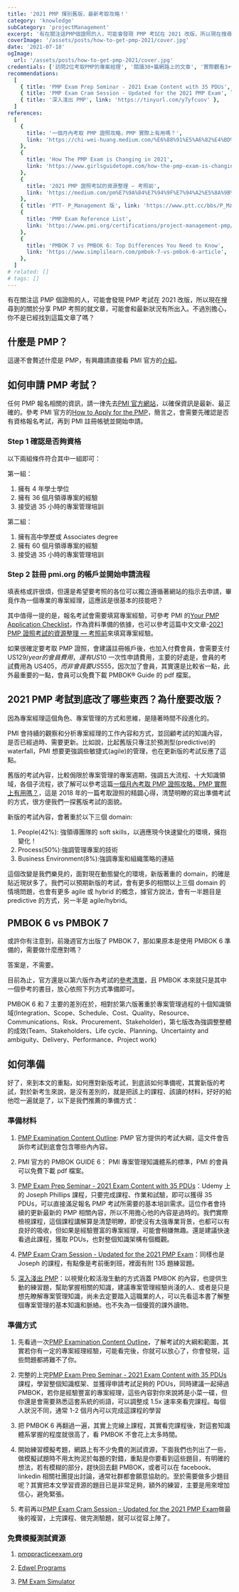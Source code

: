 ```yaml
---
title: '2021 PMP 揮別舊版，最新考取攻略！'
category: 'knowledge'
subCategory: 'projectManagement'
excerpt: '有在關注這PMP個證照的人，可能會發現 PMP 考試在 2021 改版，所以現在搜尋到的關於分享 PMP 考照的就文章，可能會和最新狀況有所出入。不過別擔心，你不是已經找到這篇文章了嗎？'
coverImage: '/assets/posts/how-to-get-pmp-2021/cover.jpg'
date: '2021-07-18'
ogImage:
  url: '/assets/posts/how-to-get-pmp-2021/cover.jpg'
credentials: ['訪問2位考取PMP的專案經理', '閱讀30+篇網路上的文章', '實際觀看3+個線上課程']
recommendations:
  [
    { title: 'PMP Exam Prep Seminar - 2021 Exam Content with 35 PDUs', link: 'https://tinyurl.com/y2tweyuc' },
    { title: 'PMP Exam Cram Session - Updated for the 2021 PMP Exam', link: 'https://tinyurl.com/yh8gdpev' },
    { title: '深入淺出 PMP', link: 'https://tinyurl.com/y7yfcuov' },
  ]
references:
  [
    {
      title: '一個月內考取 PMP 證照攻略，PMP 實際上有用嗎？',
      link: 'https://chi-wei-huang.medium.com/%E6%88%91%E5%A6%82%E4%BD%95%E5%9C%A8%E4%B8%80%E5%80%8B%E6%9C%88%E5%85%A7%E5%8F%96%E5%BE%97pmp%E8%AD%89%E7%85%A7-project-management-professional-certification-544b2937adeb',
    },
    {
      title: 'How The PMP Exam is Changing in 2021',
      link: 'https://www.girlsguidetopm.com/how-the-pmp-exam-is-changing-next-year/',
    },
    {
      title: '2021 PMP 證照考試的資源整理 — 考照前',
      link: 'https://medium.com/pm%E7%9A%84%E7%94%9F%E7%94%A2%E5%8A%9B%E5%B7%A5%E5%85%B7%E7%AE%B1/2021-pmp-%E8%AD%89%E7%85%A7%E6%BA%96%E5%82%99%E8%B3%87%E6%BA%90%E6%95%B4%E7%90%86-%E8%80%83%E7%85%A7%E5%89%8D-bf400a331cc1',
    },
    { title: 'PTT- P_Management 版', link: 'https://www.ptt.cc/bbs/P_Management/index.html' },
    {
      title: 'PMP Exam Reference List',
      link: 'https://www.pmi.org/certifications/project-management-pmp/earn-the-pmp/pmp-exam-preparation/pmp-reference-list?utm_campaign=2021-07-19&utm_term=8912846&utm_content=educational&utm_source=email-sendgrid&utm_medium=979552',
    },
    {
      title: 'PMBOK 7 vs PMBOK 6: Top Differences You Need to Know',
      link: 'https://www.simplilearn.com/pmbok-7-vs-pmbok-6-article',
    },
  ]
# related: []
# tags: []
---
```


有在關注這 PMP 個證照的人，可能會發現 PMP 考試在 2021 改版，所以現在搜尋到的關於分享 PMP 考照的就文章，可能會和最新狀況有所出入。不過別擔心，你不是已經找到這篇文章了嗎？

## 什麼是 PMP？

這邊不會贅述什麼是 PMP，有興趣請直接看 PMI 官方的[介紹](https://www.pmi.org/certifications/project-management-pmp)。

## 如何申請 PMP 考試？

任何 PMP 報名相關的資訊，請一律先去[PMI 官方網站](https://www.pmi.org/)，以確保資訊是最新、最正確的。參考 PMI 官方的[How to Apply for the PMP](https://www.pmi.org/certifications/project-management-pmp/earn-the-pmp/how-to-apply)，簡言之，會需要先確認是否有資格報名考試，再到 PMI 註冊帳號並開始申請。

### Step 1 確認是否夠資格

以下兩組條件符合其中一組即可：

第一組：

1. 擁有 4 年學士學位
2. 擁有 36 個月領導專案的經驗
3. 接受過 35 小時的專案管理培訓

第二組：

1. 擁有高中學歷或 Associates degree
2. 擁有 60 個月領導專案的經驗
3. 接受過 35 小時的專案管理培訓

### Step 2 註冊 pmi.org 的帳戶並開始申請流程

填表格或許很煩，但還是希望要考照的各位可以獨立遵循著網站的指示去申請，畢竟作為一個專業的專案經理，這應該是很基本的技能吧？

其中值得一提的是，報名考試會需要填寫專案經驗，可參考 PMI 的[Your PMP Application Checklist](https://www.pmi.org/-/media/pmi/documents/public/pdf/certifications/your-pmp-application-checklist.pdf?v=598ade6b-8bd6-4ef5-a7d6-1d363a2b93d0)，作為資料準備的依據，也可以參考這篇中文文章-[2021 PMP 證照考試的資源整理 — 考照前](https://medium.com/pm%E7%9A%84%E7%94%9F%E7%94%A2%E5%8A%9B%E5%B7%A5%E5%85%B7%E7%AE%B1/2021-pmp-%E8%AD%89%E7%85%A7%E6%BA%96%E5%82%99%E8%B3%87%E6%BA%90%E6%95%B4%E7%90%86-%E8%80%83%E7%85%A7%E5%89%8D-bf400a331cc1)來填寫專案經驗。

如果很確定要考取 PMP 證照，會建議註冊帳戶後，也加入付費會員，會需要支付 US$129/year 的會員費用，還有 US$10 一次性申請費用，主要的好處是，會員的考試費用為 US$405，而非會員要 US$555，因次加了會員，其實還是比較省一點，此外最重要的一點，會員可以免費下載 PMBOK® Guide 的 pdf 檔案。

## 2021 PMP 考試到底改了哪些東西？為什麼要改版？

因為專案經理這個角色、專案管理的方式和思維，是隨著時間不段進化的。

PMI 會持續的觀察和分析專案經理的工作內容和方式，並回顧考試的知識內容，是否已經過時、需要更新。比如說，比起舊版只專注於預測型(predictive)的 waterfall，PMI 想要更強調些敏捷式(agile)的管理，也在更新版的考試反應了這點。

舊版的考試內容，比較侷限於專案管理的專案週期，強調五大流程、十大知識領域，各個子流程，欲了解可以參考這篇[一個月內考取 PMP 證照攻略，PMP 實際上有用嗎？](https://chi-wei-huang.medium.com/%E6%88%91%E5%A6%82%E4%BD%95%E5%9C%A8%E4%B8%80%E5%80%8B%E6%9C%88%E5%85%A7%E5%8F%96%E5%BE%97pmp%E8%AD%89%E7%85%A7-project-management-professional-certification-544b2937adeb)，這是 2018 年的一篇考取證照的精闢心得，清楚明瞭的寫出準備考試的方式，很方便我們一探舊版考試的面貌。

新版的考試內容，會著重於以下三個 domain:

1. People(42%): 強領導團隊的 soft skills，以適應現今快速變化的環境，擁抱變化！
2. Process(50%):強調管理專案的技術
3. Business Environment(8%):強調專案和組織策略的連結

這個改變是我們樂見的，面對現在動態變化的環境，新版著重的 domain，的確是貼近現狀多了。我們可以預期新版的考試，會有更多的相關以上三個 domain 的情境問題，也會有更多 agile 或 hybrid 的概念，據官方說法，會有一半題目是 predictive 的方式，另一半是 agile/hybrid。

## PMBOK 6 vs PMBOK 7

或許你有注意到，前幾週官方出版了 PMBOK 7，那如果原本是使用 PMBOK 6 準備的，需要做什麼應對嗎？

答案是，不需要。

目前為止，官方還是以第六版作為考試的[參考清單](https://www.pmi.org/certifications/project-management-pmp/earn-the-pmp/pmp-exam-preparation/pmp-reference-list?utm_campaign=2021-07-19&utm_term=8912846&utm_content=educational&utm_source=email-sendgrid&utm_medium=979552)，且 PMBOK 本來就只是其中一個參考的書目，放心依照下列方式準備即可。

PMBOK 6 和 7 主要的差別在於，相對於第六版著重於專案管理過程的十個知識領域(Integration、Scope、Schedule、Cost、Quality、Resource、Communications、Risk、Procurement、Stakeholder)，第七版改為強調整整體的成效(Team、Stakeholders、Life cycle、Planning、Uncertainty and ambiguity、Delivery、Performance、Project work)

## 如何準備

好了，來到本文的重點，如何應對新版考試，到底該如何準備呢，其實新版的考試，對於新考生來說，是沒有差別的，就是把該上的課程、該讀的材料，好好的給他唸一遍就是了，以下是我們推薦的準備方式：

### 準備材料

1. [PMP Examination Content Outline](https://www.pmi.org/-/media/pmi/documents/public/pdf/certifications/pmp-examination-content-outline.pdf?v=ef41743a-9156-4137-a9a6-fd31e19a9668): PMP 官方提供的考試大綱，這文件會告訴你考試到底會包含哪些內內容。

2. PMI 官方的 PMBOK GUIDE 6： PMI 專案管理知識體系的標準，PMI 的會員可以免費下載 pdf 檔案。

3. [PMP Exam Prep Seminar - 2021 Exam Content with 35 PDUs](https://tinyurl.com/y2tweyuc)：Udemy 上的 Joseph Phillips 課程，只要完成課程、作業和試驗，即可以獲得 35 PDUs，可以直接滿足報名 PMP 考試所需要的基本培訓需求。這位作者會持續的更新最新的 PMP 相關內容，所以不用擔心他的內容是過時的。我們實際檢視課程，這個課程講解算是清楚明瞭，即使沒有太強專業背景，也都可以有良好的吸收，但如果是經驗豐富的專案經理，可能會稍嫌無趣。還是建議快速看過此課程，獲取 PDUs，也對整個知識架構有個概觀。

4. [PMP Exam Cram Session - Updated for the 2021 PMP Exam](https://tinyurl.com/yh8gdpev)：同樣也是 Joseph 的課程，有點像是考前衝刺班，裡面有附 135 題練習題。

5. [深入淺出 PMP](https://tinyurl.com/y7yfcuov)：以視覺化較活潑生動的方式涵蓋 PMBOK 的內容，也提供生動的練習題，幫助掌握相關的知識，建議專案管理經驗尚淺的人、或者是只是想先瞭解專案管理知識，尚未去定要踏入這職業的人，可以先看這本書了解整個專案管理的基本知識和脈絡。也不失為一個優質的課外讀物。

### 準備方式

1. 先看過一次[PMP Examination Content Outline](https://www.pmi.org/-/media/pmi/documents/public/pdf/certifications/pmp-examination-content-outline.pdf?v=ef41743a-9156-4137-a9a6-fd31e19a9668)，了解考試的大綱和範圍，其實若你有一定的專案經理經驗，可能看完後，你就可以放心了，你會發現，這些問題都將難不了你。

2. 完整的上完[PMP Exam Prep Seminar - 2021 Exam Content with 35 PDUs](https://tinyurl.com/y2tweyuc)課程，學習整個知識框架、並獲得申請考試足夠的 PDUs，同時建議一起掃過 PMBOK，若你是經驗豐富的專案經理，這些內容對你來說將是小菜一碟，但你還是會需要熟悉這套系統的術語，可以調整成 1.5x 速率來看完課程。每個人狀況不同，通常 1-2 個月內可以完成這課程的學習

3. 把 PMBOK 6 再翻過一遍，其實上完線上課程，其實看完課程後，對這套知識體系掌握的程度就很高了，看 PMBOK 不會花上太多時間。

4. 開始練習模擬考題，網路上有不少免費的測試資源，下面我們也列出了一些，做模擬試題時不用太拘泥於每題的對錯，重點是你要看到這些題目，有明確的想法，若有模糊的部分，趕快回去翻 PMBOK，或者可以在 facebook、linkedin 相關社團提出討論，通常社群都會願意協助的。至於需要做多少題目呢？其實把本文學習資源的題目已是非常足夠，額外的練習，主要是用來增加信心，避免緊張。

5. 考前再以[PMP Exam Cram Session - Updated for the 2021 PMP Exam](https://tinyurl.com/yh8gdpev)做最後的複習，上完課程、做完測驗題，就可以從容上陣了。

### 免費模擬測試資源

1. [pmppracticeexam.org](https://www.pmppracticeexam.org/)

2. [Edwel Programs](https://www.edwel.com/Free-Resources/PMP-Certification-Practice-Exam.aspx)

3. [PM Exam Simulator](https://free.pm-exam-simulator.com/)
